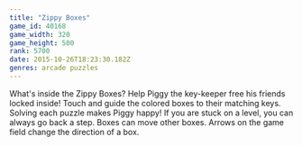 ```yaml
---
title: "Zippy Boxes"
game_id: 40168
game_width: 320
game_height: 500
rank: 5700
date: 2015-10-26T18:23:30.182Z
genres: arcade puzzles
---
```

What's inside the Zippy Boxes? Help Piggy the key-keeper free his friends locked inside! Touch and guide the colored boxes to their matching keys. Solving each puzzle makes Piggy happy!
If you are stuck on a level, you can always go back a step. Boxes can move other boxes. Arrows on the game field change the direction of a box.